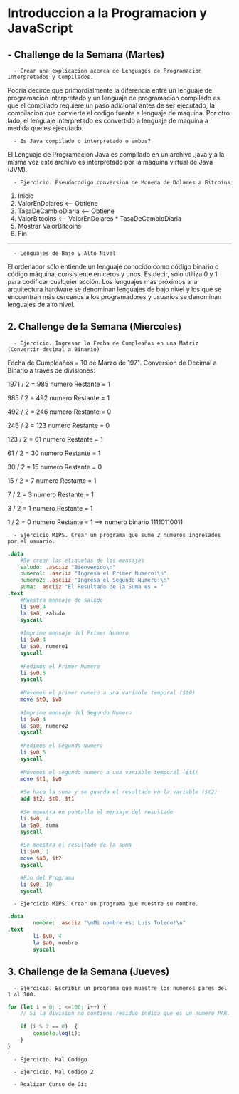 # Introduccion a la Programacion y JavaScript

## - Challenge de la Semana (Martes)

      - Crear una explicacion acerca de Lenguages de Programacion Interpretados y Compilados.

Podria decirce que primordialmente la diferencia entre un lenguaje de programacion interpretado y un lenguaje de programacion compilado es que el compilado requiere un paso adicional antes de ser ejecutado, la compilacion que convierte el codigo fuente a lenguaje de maquina. Por otro lado, el lenguaje interpretado es convertido a lenguaje de maquina a medida que es ejecutado.

      - Es Java compilado o interpretado o ambos? 

El Lenguaje de Programacion Java es compilado en un archivo .java y a la misma vez este archivo es interpretado por la maquina virtual de Java (JVM).

      - Ejercicio. Pseudocodigo conversion de Moneda de Dolares a Bitcoins

1. Inicio
2. ValorEnDolares <-- Obtiene
3. TasaDeCambioDiaria <-- Obtiene
4. ValorBitcoins <-- ValorEnDolares * TasaDeCambioDiaria
5. Mostrar ValorBitcoins
6. Fin
---
      
      - Lenguajes de Bajo y Alto Nivel

El ordenador sólo entiende un lenguaje conocido como código binario o código máquina, consistente en ceros y unos. Es decir, sólo utiliza 0 y 1 para codificar cualquier acción.
Los lenguajes más próximos a la arquitectura hardware se denominan lenguajes de bajo nivel y los que se encuentran más cercanos a los programadores y usuarios se denominan lenguajes de alto nivel.


## 2. Challenge de la Semana (Miercoles)

      - Ejercicio. Ingresar la Fecha de Cumpleaños en una Matriz (Convertir decimal a Binario)

Fecha de Cumpleaños = 10 de Marzo de 1971. Conversion de Decimal a Binario a traves de divisiones:

1971 / 2 = 985 numero Restante = 1

985 / 2  = 492 numero Restante = 1

492 / 2  = 246 numero Restante = 0

246 / 2  = 123 numero Restante = 0

123 / 2  = 61  numero Restante = 1

61  / 2  = 30  numero Restante = 1

30  / 2  = 15  numero Restante = 0

15  / 2  = 7   numero Restante = 1

7   / 2  = 3   numero Restante = 1

3   / 2  = 1   numero Restante = 1

1   / 2  = 0   numero Restante = 1    ==>  numero binario 11110110011 

      - Ejercicio MIPS. Crear un programa que sume 2 numeros ingresados por el usuario.

```MIPS
.data
	#Se crean las etiquetas de los mensajes
	saludo: .asciiz "Bienvenido\n"
	numero1: .asciiz "Ingresa el Primer Numero:\n" 
	numero2: .asciiz "Ingresa el Segundo Numero:\n"
	suma: .asciiz "El Resultado de la Suma es = "	
.text
	#Muestra mensaje de saludo
	li $v0,4
	la $a0, saludo
	syscall 
	
	#Imprime mensaje del Primer Numero
	li $v0,4
	la $a0, numero1
	syscall 
	
	#Pedimos el Primer Numero
	li $v0,5
	syscall 
	
	#Movemos el primer numero a una variable temporal ($t0)
	move $t0, $v0
	
	#Imprime mensaje del Segundo Numero
	li $v0,4
	la $a0, numero2
	syscall
	
	#Pedimos el Segundo Numero
	li $v0,5
	syscall
	
	#Movemos el segundo numero a una variable temporal ($t1)
	move $t1, $v0
	
	#Se hace la suma y se guarda el resultado en la variable ($t2)
	add $t2, $t0, $t1
	
	#Se muestra en pantalla el mensaje del resultado
	li $v0, 4
	la $a0, suma
	syscall
	
	#Se muestra el resultado de la suma
	li $v0, 1
	move $a0, $t2
	syscall

	#Fin del Programa
	li $v0, 10
	syscall 
```
      - Ejercicio MIPS. Crear un programa que muestre su nombre.

```MIPS
.data
        nombre: .asciiz "\nMi nombre es: Luis Toledo!\n"
.text
        li $v0, 4
        la $a0, nombre
        syscall
```

## 3. Challenge de la Semana (Jueves)

      - Ejercicio. Escribir un programa que muestre los numeros pares del 1 al 100.

```JavaScript
for (let i = 0; i <=100; i++) {
    // Si la division no contiene residuo indica que es un numero PAR.
    
    if (i % 2 == 0)  {
        console.log(i);
    }
}
```

      - Ejercicio. Mal Codigo

      - Ejercicio. Mal Codigo 2

      - Realizar Curso de Git